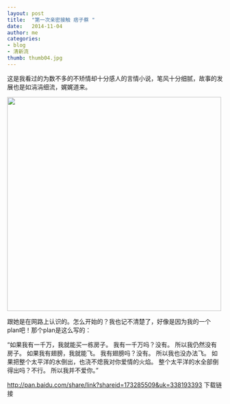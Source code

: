 ```yaml
---
layout: post
title:  "第一次亲密接触 痞子蔡 "
date:   2014-11-04 
author: me
categories: 
- blog
- 清新流
thumb: thumb04.jpg
---
```


这是我看过的为数不多的不矫情却十分感人的言情小说，笔风十分细腻，故事的发展也是如涓涓细流，娓娓道来。

<img src="http://liubai.qiniudn.com/第一次亲密.jpg" style="width:500px;height=248px">

跟她是在网路上认识的。怎么开始的？我也记不清楚了，好像是因为我的一个plan吧！那个plan是这么写的：

“如果我有一千万，我就能买一栋房子。
我有一千万吗？没有。
所以我仍然没有房子。
如果我有翅膀，我就能飞。
我有翅膀吗？没有。
所以我也没办法飞。
如果把整个太平洋的水倒出，也浇不熄我对你爱情的火焰。
整个太平洋的水全部倒得出吗？不行。
所以我并不爱你。”

http://pan.baidu.com/share/link?shareid=173285509&uk=338193393     下载链接
